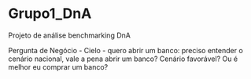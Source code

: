 # Grupo1_DnA

Projeto de análise benchmarking DnA

Pergunta de Negócio - Cielo - quero abrir um banco: preciso entender o
cenário nacional, vale a pena abrir um banco? Cenário favorável? Ou é
melhor eu comprar um banco?



